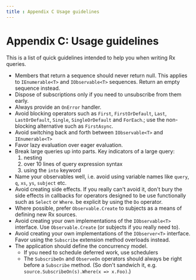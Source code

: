```yaml
---
title : Appendix C Usage guidelines
---
```


# Appendix C: Usage guidelines

This is a list of quick guidelines intended to help you when writing Rx queries.

- Members that return a sequence should never return null. This applies to `IEnumerable<T>` and `IObservable<T>` sequences. Return an empty sequence instead.
- Dispose of subscriptions only if you need to unsubscribe from them early.
- Always provide an `OnError` handler.
- Avoid blocking operators such as `First`, `FirstOrDefault`, `Last`, `LastOrDefault`, `Single`, `SingleOrDefault` and `ForEach`.; use the non-blocking alternative such as `FirstAsync`.
- Avoid switching back and forth between `IObservable<T>` and `IEnumerable<T>`
- Favor lazy evaluation over eager evaluation.
- Break large queries up into parts. Key indicators of a large query:
    1. nesting
    2. over 10 lines of query expression syntax
    3. using the `into` keyword
- Name your observables well, i.e. avoid using variable names like `query`, `q`, `xs`, `ys`, `subject` etc.
- Avoid creating side effects. If you really can't avoid it, don't bury the side effects in callbacks for operators designed to be use functionally such as `Select` or `Where`. be explicit by using the `Do` operator.
- Where possible, prefer `Observable.Create` to subjects as a means of defining new Rx sources.
- Avoid creating your own implementations of the `IObservable<T>` interface. Use `Observable.Create` (or subjects if you really need to).
- Avoid creating your own implementations of the `IObserver<T>` interface. Favor using the `Subscribe` extension method overloads instead.
- The application should define the concurrency model.
    - If you need to schedule deferred work, use schedulers
	- The `SubscribeOn` and `ObserveOn` operators should always be right before a `Subscribe` method. (So don't sandwich it, e.g. `source.SubscribeOn(s).Where(x => x.Foo)`.)